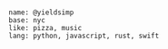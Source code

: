 # 
```lolcode
name: @yieldsimp
base: nyc
like: pizza, music
lang: python, javascript, rust, swift
```

<!---
yieldsimp/yieldsimp is a ✨ special ✨ repository because its `README.md` (this file) appears on your GitHub profile.
You can click the Preview link to take a look at your changes.
--->
